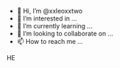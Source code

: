 - 👋 Hi, I’m @xxleoxxtwo
- 👀 I’m interested in ...
- 🌱 I’m currently learning ...
- 💞️ I’m looking to collaborate on ...
- 📫 How to reach me ...

<!---
xxleoxxtwo/xxleoxxtwo is a ✨ special ✨ repository because its `README.md` (this file) appears on your GitHub profile.
You can click the Preview link to take a look at your changes.
--->

HE
